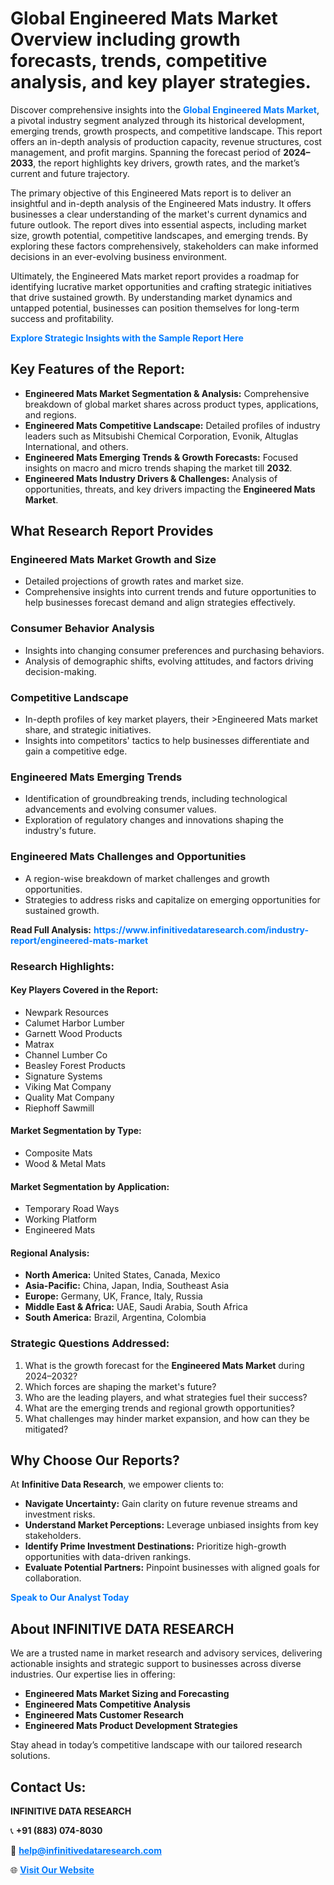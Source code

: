 <h1>Global Engineered Mats Market Overview including growth forecasts, trends, competitive analysis, and key player strategies.</h1>
<p>
Discover comprehensive insights into the 
<a href="https://www.infinitivedataresearch.com/industry-report/engineered-mats-market" rel="dofollow" style="color: #007BFF; text-decoration: none;"><strong>Global Engineered Mats Market</strong></a>, a pivotal industry segment analyzed through its historical development, emerging trends, growth prospects, and competitive landscape. This report offers an in-depth analysis of production capacity, revenue structures, cost management, and profit margins. Spanning the forecast period of <strong>2024–2033</strong>, the report highlights key drivers, growth rates, and the market’s current and future trajectory.
</p>
<p>
The primary objective of this Engineered Mats report is to deliver an insightful and in-depth analysis of the Engineered Mats industry. It offers businesses a clear understanding of the market's current dynamics and future outlook. The report dives into essential aspects, including market size, growth potential, competitive landscapes, and emerging trends. By exploring these factors comprehensively, stakeholders can make informed decisions in an ever-evolving business environment.
</p>
<p>
Ultimately, the Engineered Mats market report provides a roadmap for identifying lucrative market opportunities and crafting strategic initiatives that drive sustained growth. By understanding market dynamics and untapped potential, businesses can position themselves for long-term success and profitability.
</p>
<p>
<a href="https://www.infinitivedataresearch.com/request-sample/reportId=110581" style="color: #007BFF; text-decoration: none;"><strong>Explore Strategic Insights with the Sample Report Here</strong></a>
</p>

<h2>Key Features of the Report:</h2>
<ul>
<li><strong>Engineered Mats Market Segmentation & Analysis:</strong> Comprehensive breakdown of global market shares across product types, applications, and regions.</li>
<li><strong>Engineered Mats Competitive Landscape:</strong> Detailed profiles of industry leaders such as Mitsubishi Chemical Corporation, Evonik, Altuglas International, and others.</li>
<li><strong>Engineered Mats Emerging Trends & Growth Forecasts:</strong> Focused insights on macro and micro trends shaping the market till <strong>2032</strong>.</li>
<li><strong>Engineered Mats Industry Drivers & Challenges:</strong> Analysis of opportunities, threats, and key drivers impacting the <strong>Engineered Mats Market</strong>.</li>
</ul>

<h2>What Research Report Provides</h2>
<h3>Engineered Mats Market Growth and Size</h3>
<ul>
<li>Detailed projections of growth rates and market size.</li>
<li>Comprehensive insights into current trends and future opportunities to help businesses forecast demand and align strategies effectively.</li>
</ul>

<h3>Consumer Behavior Analysis</h3>
<ul>
<li>Insights into changing consumer preferences and purchasing behaviors.</li>
<li>Analysis of demographic shifts, evolving attitudes, and factors driving decision-making.</li>
</ul>

<h3>Competitive Landscape</h3>
<ul>
<li>In-depth profiles of key market players, their >Engineered Mats market share, and strategic initiatives.</li>
<li>Insights into competitors' tactics to help businesses differentiate and gain a competitive edge.</li>
</ul>

<h3>Engineered Mats Emerging Trends</h3>
<ul>
<li>Identification of groundbreaking trends, including technological advancements and evolving consumer values.</li>
<li>Exploration of regulatory changes and innovations shaping the industry's future.</li>
</ul>

<h3>Engineered Mats Challenges and Opportunities</h3>
<ul>
<li>A region-wise breakdown of market challenges and growth opportunities.</li>
<li>Strategies to address risks and capitalize on emerging opportunities for sustained growth.</li>
</ul>
<p><strong>Read Full Analysis:</strong> <a href="https://www.infinitivedataresearch.com/industry-report/engineered-mats-market" rel="dofollow" style="color: #007BFF; text-decoration: none;"><strong>https://www.infinitivedataresearch.com/industry-report/engineered-mats-market</strong></a></p>
<h3>Research Highlights:</h3>
<h4>Key Players Covered in the Report:</h4>
<ul><li>Newpark Resources</li><li>Calumet Harbor Lumber</li><li>Garnett Wood Products</li><li>Matrax</li><li>Channel Lumber Co</li><li>Beasley Forest Products</li><li>Signature Systems</li><li>Viking Mat Company</li><li>Quality Mat Company</li><li>Riephoff Sawmill</li></ul>
<h4>Market Segmentation by Type:</h4>
<ul><li>Composite Mats</li><li>Wood &amp; Metal Mats</li></ul>
<h4>Market Segmentation by Application:</h4>
<ul><li>Temporary Road Ways</li><li>Working Platform</li><li>Engineered Mats</li></ul>

<h4>Regional Analysis:</h4>
<ul>
<li><strong>North America:</strong> United States, Canada, Mexico</li>
<li><strong>Asia-Pacific:</strong> China, Japan, India, Southeast Asia</li>
<li><strong>Europe:</strong> Germany, UK, France, Italy, Russia</li>
<li><strong>Middle East & Africa:</strong> UAE, Saudi Arabia, South Africa</li>
<li><strong>South America:</strong> Brazil, Argentina, Colombia</li>
</ul>

<h3>Strategic Questions Addressed:</h3>
<ol>
<li>What is the growth forecast for the <strong>Engineered Mats Market</strong> during 2024–2032?</li>
<li>Which forces are shaping the market's future?</li>
<li>Who are the leading players, and what strategies fuel their success?</li>
<li>What are the emerging trends and regional growth opportunities?</li>
<li>What challenges may hinder market expansion, and how can they be mitigated?</li>
</ol>

<h2>Why Choose Our Reports?</h2>
<p>At <strong>Infinitive Data Research</strong>, we empower clients to:</p>
<ul>
<li><strong>Navigate Uncertainty:</strong> Gain clarity on future revenue streams and investment risks.</li>
<li><strong>Understand Market Perceptions:</strong> Leverage unbiased insights from key stakeholders.</li>
<li><strong>Identify Prime Investment Destinations:</strong> Prioritize high-growth opportunities with data-driven rankings.</li>
<li><strong>Evaluate Potential Partners:</strong> Pinpoint businesses with aligned goals for collaboration.</li>
</ul>
<p><a href="https://www.infinitivedataresearch.com/industry-report/engineered-mats-market" rel="dofollow" style="color: #007BFF; text-decoration: none;"><strong>Speak to Our Analyst Today</strong></a></p>

<h2>About INFINITIVE DATA RESEARCH</h2>
<p>We are a trusted name in market research and advisory services, delivering actionable insights and strategic support to businesses across diverse industries. Our expertise lies in offering:</p>
<ul>
<li><strong>Engineered Mats Market Sizing and Forecasting</strong></li>
<li><strong>Engineered Mats Competitive Analysis</strong></li>
<li><strong>Engineered Mats Customer Research</strong></li>
<li><strong>Engineered Mats Product Development Strategies</strong></li>
</ul>
<p>Stay ahead in today’s competitive landscape with our tailored research solutions.</p>

<h2>Contact Us:</h2>
<p><strong>INFINITIVE DATA RESEARCH</strong></p>
<p>📞 <strong>+91 (883) 074-8030</strong></p>
<p>📧 <strong><a href="mailto:help@infinitivedataresearch.com" style="color: #007BFF;">help@infinitivedataresearch.com</a></strong></p>
<p>🌐 <strong><a href="https://www.infinitivedataresearch.com" rel="dofollow" style="color: #007BFF;">Visit Our Website</a></strong></p>